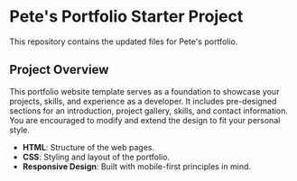 # Pete's Portfolio Starter Project

This repository contains the updated files for Pete's portfolio.

## Project Overview

This portfolio website template serves as a foundation to showcase your projects, skills, and experience as a developer. It includes pre-designed sections for an introduction, project gallery, skills, and contact information. You are encouraged to modify and extend the design to fit your personal style.

- **HTML**: Structure of the web pages.
- **CSS**: Styling and layout of the portfolio.
- **Responsive Design**: Built with mobile-first principles in mind.
